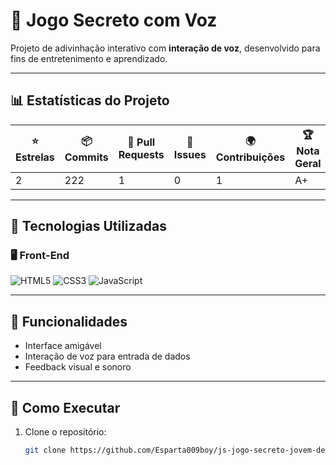 # 👾 Jogo Secreto com Voz

Projeto de adivinhação interativo com **interação de voz**, desenvolvido para fins de entretenimento e aprendizado.

---

## 📊 Estatísticas do Projeto

| ⭐ Estrelas | 📦 Commits | 🔧 Pull Requests | 🐞 Issues | 🌍 Contribuições | 🏆 Nota Geral |
|------------|------------|------------------|-----------|------------------|----------------|
| 2          | 222        | 1                | 0         | 1                | A+             |

---

## 🧠 Tecnologias Utilizadas

### 🖥️ Front-End
![HTML5](https://img.shields.io/badge/HTML5-E34F26?style=for-the-badge&logo=html5&logoColor=white)
![CSS3](https://img.shields.io/badge/CSS3-1572B6?style=for-the-badge&logo=css3&logoColor=white)
![JavaScript](https://img.shields.io/badge/JavaScript-F7DF1E?style=for-the-badge&logo=javascript&logoColor=black)

---

## 🎁 Funcionalidades

- Interface amigável  
- Interação de voz para entrada de dados  
- Feedback visual e sonoro  

---

## 🚀 Como Executar

1. Clone o repositório:
   ```bash
   git clone https://github.com/Esparta009boy/js-jogo-secreto-jovem-dev1.git

